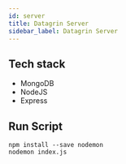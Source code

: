 ```yaml
---
id: server
title: Datagrin Server
sidebar_label: Datagrin Server
---
```


## Tech stack

- MongoDB
- NodeJS
- Express

## Run Script

```
npm install --save nodemon
nodemon index.js
```

